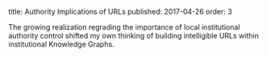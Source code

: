 title: Authority Implications of URLs
published: 2017-04-26
order: 3

The growing realization regrading the importance of local
institutional authority control shifted my own thinking of
building intelligible URLs within institutional 
Knowledge Graphs. 

